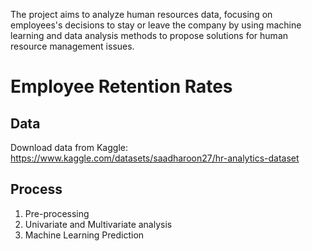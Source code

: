 The project aims to analyze human resources data, focusing on employees's decisions to stay or leave the company by using machine learning and data analysis methods to propose solutions for human resource management issues.
# Employee Retention Rates
## Data 
Download data from Kaggle: https://www.kaggle.com/datasets/saadharoon27/hr-analytics-dataset
## Process
1. Pre-processing
2. Univariate and Multivariate analysis
3. Machine Learning Prediction
